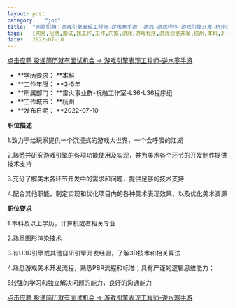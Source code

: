 ```yaml
---
layout:	post
category:	"job"
title:	"网易招聘：游戏引擎表现工程师-逆水寒手游 -游戏-游戏程序-游戏引擎开发-杭州本科3-5年"
tags:	[网易,招聘,面试,找工作,工作,内推,游戏,游戏程序,游戏引擎开发,杭州,本科,3-5年]
date:	2022-07-10
---
```


[点击应聘 投递简历就有面试机会 ->  游戏引擎表现工程师-逆水寒手游 ](http://mobile.bole.netease.com/bole/boleDetail?id=28427&employeeId=346f03c3cda5f04c&key=all)



- **学历要求： **本科
- **工作年限： **3-5年
- **所属部门： **雷火事业群-祝融工作室-L36-L36程序组
- **工作城市： **杭州
- **发布日期： **2022-07-10



**职位描述**

1.致力于给玩家提供一个沉浸式的游戏大世界，一个会呼吸的江湖

2.熟悉并研究游戏引擎的各项功能使用及实现，并为美术各个环节的开发制作提供技术支持

3.充分了解美术各环节开发中的需求和问题，提供足够的技术支持

4.配合其他职能，制定实现和优化项目内的各种美术表现效果，以及优化美术资源



**职位要求**

1.本科及以上学历，计算机或者相关专业

2.熟悉图形渲染技术

3.有U3D引擎或其他自研引擎开发经验，了解3D技术和相关算法

4.熟悉游戏美术开发流程，熟悉PBR流程和标准；具有严谨的逻辑思维能力；

5较强的学习和独立解决问题的能力，良好的沟通能力



[点击应聘 投递简历就有面试机会 ->  游戏引擎表现工程师-逆水寒手游 ](http://mobile.bole.netease.com/bole/boleDetail?id=28427&employeeId=346f03c3cda5f04c&key=all)